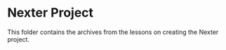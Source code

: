# Nexter Project

This folder contains the archives from the lessons on creating the Nexter project.

